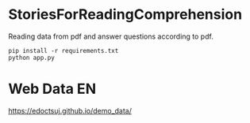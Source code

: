 # StoriesForReadingComprehension

Reading data from pdf and answer questions according to pdf.

````
pip install -r requirements.txt
python app.py
````

# Web Data EN
https://edoctsuj.github.io/demo_data/